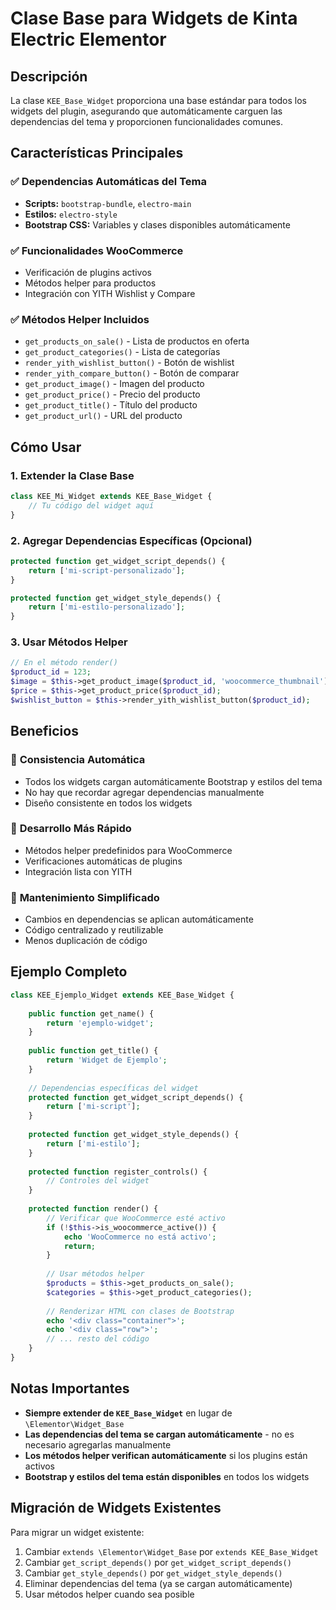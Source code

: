 # Clase Base para Widgets de Kinta Electric Elementor

## Descripción

La clase `KEE_Base_Widget` proporciona una base estándar para todos los widgets del plugin, asegurando que automáticamente carguen las dependencias del tema y proporcionen funcionalidades comunes.

## Características Principales

### ✅ **Dependencias Automáticas del Tema**
- **Scripts:** `bootstrap-bundle`, `electro-main`
- **Estilos:** `electro-style`
- **Bootstrap CSS:** Variables y clases disponibles automáticamente

### ✅ **Funcionalidades WooCommerce**
- Verificación de plugins activos
- Métodos helper para productos
- Integración con YITH Wishlist y Compare

### ✅ **Métodos Helper Incluidos**
- `get_products_on_sale()` - Lista de productos en oferta
- `get_product_categories()` - Lista de categorías
- `render_yith_wishlist_button()` - Botón de wishlist
- `render_yith_compare_button()` - Botón de comparar
- `get_product_image()` - Imagen del producto
- `get_product_price()` - Precio del producto
- `get_product_title()` - Título del producto
- `get_product_url()` - URL del producto

## Cómo Usar

### 1. Extender la Clase Base

```php
class KEE_Mi_Widget extends KEE_Base_Widget {
    // Tu código del widget aquí
}
```

### 2. Agregar Dependencias Específicas (Opcional)

```php
protected function get_widget_script_depends() {
    return ['mi-script-personalizado'];
}

protected function get_widget_style_depends() {
    return ['mi-estilo-personalizado'];
}
```

### 3. Usar Métodos Helper

```php
// En el método render()
$product_id = 123;
$image = $this->get_product_image($product_id, 'woocommerce_thumbnail');
$price = $this->get_product_price($product_id);
$wishlist_button = $this->render_yith_wishlist_button($product_id);
```

## Beneficios

### 🚀 **Consistencia Automática**
- Todos los widgets cargan automáticamente Bootstrap y estilos del tema
- No hay que recordar agregar dependencias manualmente
- Diseño consistente en todos los widgets

### 🚀 **Desarrollo Más Rápido**
- Métodos helper predefinidos para WooCommerce
- Verificaciones automáticas de plugins
- Integración lista con YITH

### 🚀 **Mantenimiento Simplificado**
- Cambios en dependencias se aplican automáticamente
- Código centralizado y reutilizable
- Menos duplicación de código

## Ejemplo Completo

```php
class KEE_Ejemplo_Widget extends KEE_Base_Widget {
    
    public function get_name() {
        return 'ejemplo-widget';
    }
    
    public function get_title() {
        return 'Widget de Ejemplo';
    }
    
    // Dependencias específicas del widget
    protected function get_widget_script_depends() {
        return ['mi-script'];
    }
    
    protected function get_widget_style_depends() {
        return ['mi-estilo'];
    }
    
    protected function register_controls() {
        // Controles del widget
    }
    
    protected function render() {
        // Verificar que WooCommerce esté activo
        if (!$this->is_woocommerce_active()) {
            echo 'WooCommerce no está activo';
            return;
        }
        
        // Usar métodos helper
        $products = $this->get_products_on_sale();
        $categories = $this->get_product_categories();
        
        // Renderizar HTML con clases de Bootstrap
        echo '<div class="container">';
        echo '<div class="row">';
        // ... resto del código
    }
}
```

## Notas Importantes

- **Siempre extender de `KEE_Base_Widget`** en lugar de `\Elementor\Widget_Base`
- **Las dependencias del tema se cargan automáticamente** - no es necesario agregarlas manualmente
- **Los métodos helper verifican automáticamente** si los plugins están activos
- **Bootstrap y estilos del tema están disponibles** en todos los widgets

## Migración de Widgets Existentes

Para migrar un widget existente:

1. Cambiar `extends \Elementor\Widget_Base` por `extends KEE_Base_Widget`
2. Cambiar `get_script_depends()` por `get_widget_script_depends()`
3. Cambiar `get_style_depends()` por `get_widget_style_depends()`
4. Eliminar dependencias del tema (ya se cargan automáticamente)
5. Usar métodos helper cuando sea posible
